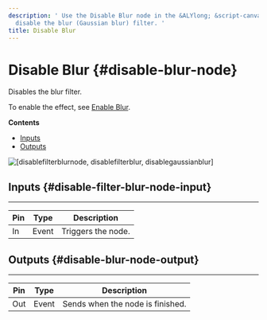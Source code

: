 ```yaml
---
description: ' Use the Disable Blur node in the &ALYlong; &script-canvas; editor to
  disable the blur (Gaussian blur) filter. '
title: Disable Blur
---
```

# Disable Blur {#disable-blur-node}

Disables the blur filter\.

To enable the effect, see [Enable Blur](/docs/userguide/rendering/enable/blur-node.md)\.

**Contents**
+ [Inputs](#disable-filter-blur-node-input)
+ [Outputs](#disable-blur-node-output)

![\[disablefilterblurnode, disablefilterblur, disablegaussianblur\]](/images/userguide/scripting/script-canvas/scriptcanvasnodes/script-canvas-disable-blur-node.png)

## Inputs {#disable-filter-blur-node-input}


****  

| Pin | Type | Description | 
| --- | --- | --- | 
| In | Event | Triggers the node\. | 

## Outputs {#disable-blur-node-output}


****  

| Pin | Type | Description | 
| --- | --- | --- | 
| Out | Event | Sends when the node is finished\. | 